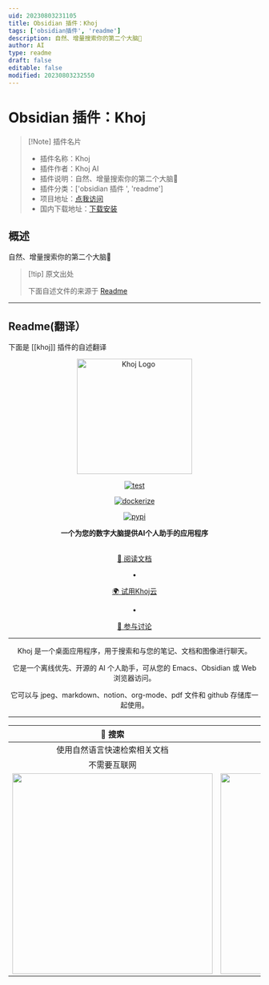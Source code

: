 ```yaml
---
uid: 20230803231105
title: Obsidian 插件：Khoj
tags: ['obsidian插件', 'readme']
description: 自然、增量搜索你的第二个大脑🦅
author: AI
type: readme
draft: false
editable: false
modified: 20230803232550
---
```


# Obsidian 插件：Khoj

> [!Note] 插件名片
> - 插件名称：Khoj
> - 插件作者：Khoj AI
> - 插件说明：自然、增量搜索你的第二个大脑🦅
> - 插件分类：['obsidian 插件 ', 'readme']
> - 项目地址：[点我访问](https://github.com/khoj-ai/khoj)
> - 国内下载地址：[下载安装](https://pkmer.cn/products/plugin/pluginMarket/?khoj)

## 概述

自然、增量搜索你的第二个大脑🦅

> [!tip] 原文出处
>
>下面自述文件的来源于 [Readme](https://ghproxy.net/https://raw.githubusercontent.com/khoj-ai/khoj/master/README.md)
>

---

## Readme(翻译）

下面是 [[khoj]] 插件的自述翻译

<p align="center"><img src="src/khoj/interface/web/assets/icons/khoj-logo-sideways.svg" width="230" alt="Khoj Logo"></p>

<div align="center">

[![test](https://github.com/khoj-ai/khoj/actions/workflows/test.yml/badge.svg)](https://github.com/khoj-ai/khoj/actions/workflows/test.yml)

[![dockerize](https://github.com/khoj-ai/khoj/actions/workflows/dockerize.yml/badge.svg)](https://github.com/khoj-ai/khoj/pkgs/container/khoj)

[![pypi](https://github.com/khoj-ai/khoj/actions/workflows/pypi.yml/badge.svg)](https://pypi.org/project/khoj-assistant/)

</div>

<div align="center">
<b>一个为您的数字大脑提供AI个人助手的应用程序</b>
</div>

<br />

<div align="center">

[📜 阅读文档](https://docs.khoj.dev)

<span>&nbsp;&nbsp;•&nbsp;&nbsp;</span>

[🌍 试用Khoj云](https://khoj.dev)

<span>&nbsp;&nbsp;•&nbsp;&nbsp;</span>

[💬 参与讨论](https://discord.gg/BDgyabRM6e)

</div>

<div align="center">

***

Khoj 是一个桌面应用程序，用于搜索和与您的笔记、文档和图像进行聊天。<br />

它是一个离线优先、开源的 AI 个人助手，可从您的 Emacs、Obsidian 或 Web 浏览器访问。<br />

它可以与 jpeg、markdown、notion、org-mode、pdf 文件和 github 存储库一起使用。<br />

***

</div>

| 🔎 搜索 | 💬 聊天 |
|:---------:|:-------:|
| 使用自然语言快速检索相关文档 | 从现有知识库获取答案并创建内容 |
| 不需要互联网 | 可以配置为无需互联网工作 |
| <img src="https://docs.khoj.dev/assets/khoj_search_on_web.png" width="400px"> | <img src="https://docs.khoj.dev/assets/khoj_chat_on_web.png" width="400px"> |